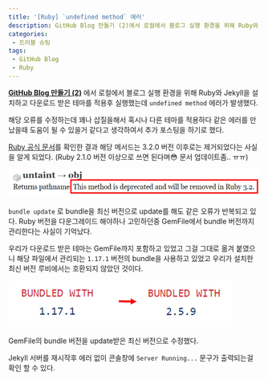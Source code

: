 ```yaml
---
title: '[Ruby] `undefined method` 에러'
description: GitHub Blog 만들기 (2)에서 로컬에서 블로그 실행 환경을 위해 Ruby와 Jekyll을 설치하고 다운로드 받은 테마를 적용후 실행했는데 `undefined method` 에러가 발생했다.Ruby 공식 문서를 확인한 결과 해당 메서드는 3.2.0 버전 이후로는 제거되었다는 사실을 알게 되었다.
categories:
 - 트러블 슈팅
tags:
 - GitHub Blog
 - Ruby
---
```


**[GitHub Blog 만들기 (2)](http://yukmekim.github.io/github%20blog/2024/03/26/github-blog-2/)** 에서 로컬에서 블로그 실행 환경을 위해 Ruby와 Jekyll을 설치하고 다운로드 받은 테마를 적용후 실행했는데 `undefined method` 에러가 발생했다.

해당 오류를 수정하는데 꽤나 삽질을해서 혹시나 다른 테마를 적용하다 같은 에러를 만났을때 도움이 될 수 있을거 같다고 생각하여서 추가 포스팅을 하기로 했다.

[Ruby 공식 문서](https://ruby-doc.org/stdlib-2.7.1/libdoc/pathname/rdoc/Pathname.html)를 확인한 결과 해당 메서드는 3.2.0 버전 이후로는 제거되었다는 사실을 알게 되었다. (Ruby 2.1.0 버전 이상으로 쓰면 된다며:flushed: 문서 업데이트좀.. ㅠㅠ)

![Desktop Preview](/assets/images/post/gitblog_3/ruby_docs_untaint.png)

`bundle update` 로 bundle을 최신 버전으로 update를 해도 같은 오류가 반복되고 있다.
Ruby 버전을 다운그레이드 해야하나 고민하던중 GemFile에서 bundle 버전까지 관리한다는 사실이 기억났다.

우리가 다운로드 받은 테마는 GemFile까지 포함하고 있었고 그걸 그대로 옮겨 붙였으니 해당 파일에서 관리되는 `1.17.1` 버전의 bundle을 사용하고 있었고 우리가 설치한 최신 버전 루비에서는 호환되지 않았던 것이다.

![Desktop Preview](/assets/images/post/gitblog_3/theme_bundle_version.png)

GemFile의 bundle 버전을 update받은 최신 버전으로 수정했다.

Jekyll 서버를 재시작후 에러 없이 콘솔창에 `Server Running...` 문구가 출력되는걸 확인 할 수 있다. 
